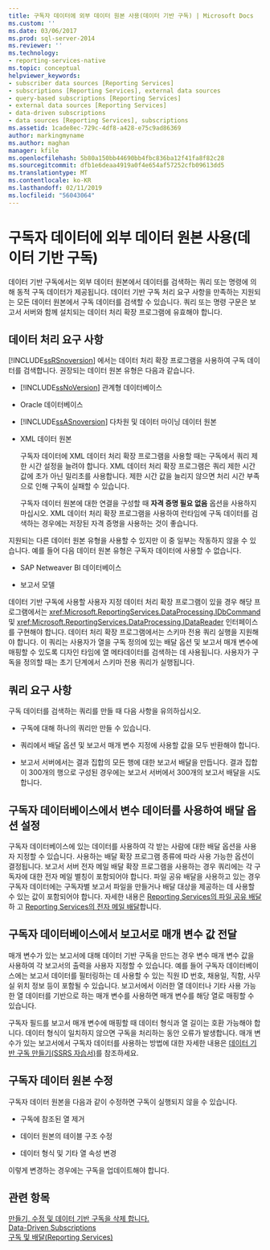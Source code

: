 ```yaml
---
title: 구독자 데이터에 외부 데이터 원본 사용(데이터 기반 구독) | Microsoft Docs
ms.custom: ''
ms.date: 03/06/2017
ms.prod: sql-server-2014
ms.reviewer: ''
ms.technology:
- reporting-services-native
ms.topic: conceptual
helpviewer_keywords:
- subscriber data sources [Reporting Services]
- subscriptions [Reporting Services], external data sources
- query-based subscriptions [Reporting Services]
- external data sources [Reporting Services]
- data-driven subscriptions
- data sources [Reporting Services], subscriptions
ms.assetid: 1cade8ec-729c-4df8-a428-e75c9ad86369
author: markingmyname
ms.author: maghan
manager: kfile
ms.openlocfilehash: 5b80a150bb44690bb4fbc836ba12f41fa8f82c28
ms.sourcegitcommit: dfb1e6deaa4919a0f4e654af57252cfb09613dd5
ms.translationtype: MT
ms.contentlocale: ko-KR
ms.lasthandoff: 02/11/2019
ms.locfileid: "56043064"
---
```

# <a name="use-an-external-data-source-for-subscriber-data-data-driven-subscription"></a>구독자 데이터에 외부 데이터 원본 사용(데이터 기반 구독)
  데이터 기반 구독에서는 외부 데이터 원본에서 데이터를 검색하는 쿼리 또는 명령에 의해 동적 구독 데이터가 제공됩니다. 데이터 기반 구독 처리 요구 사항을 만족하는 지원되는 모든 데이터 원본에서 구독 데이터를 검색할 수 있습니다. 쿼리 또는 명령 구문은 보고서 서버와 함께 설치되는 데이터 처리 확장 프로그램에 유효해야 합니다.  
  
## <a name="data-processing-requirements"></a>데이터 처리 요구 사항  
 [!INCLUDE[ssRSnoversion](../../includes/ssrsnoversion-md.md)] 에서는 데이터 처리 확장 프로그램을 사용하여 구독 데이터를 검색합니다. 권장되는 데이터 원본 유형은 다음과 같습니다.  
  
-   [!INCLUDE[ssNoVersion](../../includes/ssnoversion-md.md)] 관계형 데이터베이스  
  
-   Oracle 데이터베이스  
  
-   [!INCLUDE[ssASnoversion](../../includes/ssasnoversion-md.md)] 다차원 및 데이터 마이닝 데이터 원본  
  
-   XML 데이터 원본  
  
     구독자 데이터에 XML 데이터 처리 확장 프로그램을 사용할 때는 구독에서 쿼리 제한 시간 설정을 늘려야 합니다. XML 데이터 처리 확장 프로그램은 쿼리 제한 시간 값에 초가 아닌 밀리초를 사용합니다. 제한 시간 값을 늘리지 않으면 처리 시간 부족으로 인해 구독이 실패할 수 있습니다.  
  
     구독자 데이터 원본에 대한 연결을 구성할 때 **자격 증명 필요 없음** 옵션을 사용하지 마십시오. XML 데이터 처리 확장 프로그램을 사용하여 런타임에 구독 데이터를 검색하는 경우에는 저장된 자격 증명을 사용하는 것이 좋습니다.  
  
 지원되는 다른 데이터 원본 유형을 사용할 수 있지만 이 중 일부는 작동하지 않을 수 있습니다. 예를 들어 다음 데이터 원본 유형은 구독자 데이터에 사용할 수 없습니다.  
  
-   SAP Netweaver BI 데이터베이스  
  
-   보고서 모델  
  
 데이터 기반 구독에 사용할 사용자 지정 데이터 처리 확장 프로그램이 있을 경우 해당 프로그램에서는 <xref:Microsoft.ReportingServices.DataProcessing.IDbCommand> 및 <xref:Microsoft.ReportingServices.DataProcessing.IDataReader> 인터페이스를 구현해야 합니다. 데이터 처리 확장 프로그램에서는 스키마 전용 쿼리 실행을 지원해야 합니다. 이 쿼리는 사용자가 열을 구독 정의에 있는 배달 옵션 및 보고서 매개 변수에 매핑할 수 있도록 디자인 타임에 열 메타데이터를 검색하는 데 사용됩니다. 사용자가 구독을 정의할 때는 초기 단계에서 스키마 전용 쿼리가 실행됩니다.  
  
## <a name="query-requirements"></a>쿼리 요구 사항  
 구독 데이터를 검색하는 쿼리를 만들 때 다음 사항을 유의하십시오.  
  
-   구독에 대해 하나의 쿼리만 만들 수 있습니다.  
  
-   쿼리에서 배달 옵션 및 보고서 매개 변수 지정에 사용할 값을 모두 반환해야 합니다.  
  
-   보고서 서버에서는 결과 집합의 모든 행에 대한 보고서 배달을 만듭니다. 결과 집합이 300개의 행으로 구성된 경우에는 보고서 서버에서 300개의 보고서 배달을 시도합니다.  
  
## <a name="setting-delivery-options-using-variable-data-from-a-subscriber-database"></a>구독자 데이터베이스에서 변수 데이터를 사용하여 배달 옵션 설정  
 구독자 데이터베이스에 있는 데이터를 사용하여 각 받는 사람에 대한 배달 옵션을 사용자 지정할 수 있습니다. 사용하는 배달 확장 프로그램 종류에 따라 사용 가능한 옵션이 결정됩니다. 보고서 서버 전자 메일 배달 확장 프로그램을 사용하는 경우 쿼리에는 각 구독자에 대한 전자 메일 별칭이 포함되어야 합니다. 파일 공유 배달을 사용하고 있는 경우 구독자 데이터에는 구독자별 보고서 파일을 만들거나 배달 대상을 제공하는 데 사용할 수 있는 값이 포함되어야 합니다. 자세한 내용은 [Reporting Services의 파일 공유 배달](file-share-delivery-in-reporting-services.md) 하 고 [Reporting Services의 전자 메일 배달](e-mail-delivery-in-reporting-services.md)합니다.  
  
## <a name="passing-parameter-values-from-the-subscriber-database-to-the-report"></a>구독자 데이터베이스에서 보고서로 매개 변수 값 전달  
 매개 변수가 있는 보고서에 대해 데이터 기반 구독을 만드는 경우 변수 매개 변수 값을 사용하여 각 보고서의 출력을 사용자 지정할 수 있습니다. 예를 들어 구독자 데이터베이스에는 보고서 데이터를 필터링하는 데 사용할 수 있는 직원 ID 번호, 채용일, 직함, 사무실 위치 정보 등이 포함될 수 있습니다. 보고서에서 이러한 열 데이터나 기타 사용 가능한 열 데이터를 기반으로 하는 매개 변수를 사용하면 매개 변수를 해당 열로 매핑할 수 있습니다.  
  
 구독자 필드를 보고서 매개 변수에 매핑할 때 데이터 형식과 열 길이는 호환 가능해야 합니다. 데이터 형식이 일치하지 않으면 구독을 처리하는 동안 오류가 발생합니다. 매개 변수가 있는 보고서에서 구독자 데이터를 사용하는 방법에 대한 자세한 내용은 [데이터 기반 구독 만들기&#40;SSRS 자습서&#41;](../create-a-data-driven-subscription-ssrs-tutorial.md)를 참조하세요.  
  
## <a name="modifying-the-subscriber-data-source"></a>구독자 데이터 원본 수정  
 구독자 데이터 원본을 다음과 같이 수정하면 구독이 실행되지 않을 수 있습니다.  
  
-   구독에 참조된 열 제거  
  
-   데이터 원본의 테이블 구조 수정  
  
-   데이터 형식 및 기타 열 속성 변경  
  
 이렇게 변경하는 경우에는 구독을 업데이트해야 합니다.  
  
## <a name="see-also"></a>관련 항목  
 [만들기, 수정 및 데이터 기반 구독을 삭제 합니다.](data-driven-subscriptions.md)   
 [Data-Driven Subscriptions](data-driven-subscriptions.md)   
 [구독 및 배달&#40;Reporting Services&#41;](subscriptions-and-delivery-reporting-services.md)  
  
  
